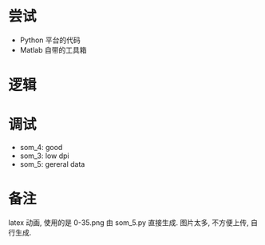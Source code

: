 尝试
=============
* Python 平台的代码
* Matlab 自带的工具箱

逻辑
=============


调试
==============
* som_4: good
* som_3: low dpi
* som_5: gereral data

备注
==============
latex 动画, 使用的是 0-35.png 由 som_5.py 直接生成. 图片太多, 不方便上传, 自行生成. 